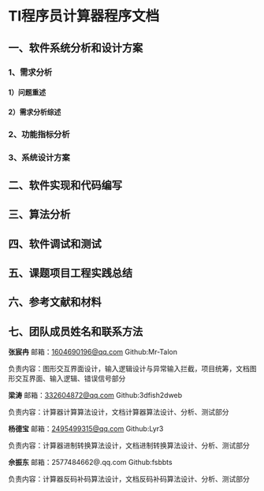 # TI程序员计算器程序文档

## 一、**软件系统分析和设计方案**

### 1、需求分析

#### 1）问题重述

#### 2）需求分析综述

### 2、功能指标分析

### 3、系统设计方案

## 二、**软件实现和代码编写**

## 三、**算法分析**

## 四、**软件调试和测试**

## 五、**课题项目工程实践总结**

## 六、**参考文献和材料**

## 七、**团队成员姓名和联系方法**

**张宸冉**	邮箱：1604690196@qq.com	Github:Mr-Talon	

负责内容：图形交互界面设计，输入逻辑设计与异常输入拦截，项目统筹，文档图形交互界面、输入逻辑、错误信号部分

**梁涛**		邮箱：332604872@qq.com	  Github:3dfish2dweb

负责内容：计算器计算算法设计，文档计算器算法设计、分析、测试部分

**杨德宝**	邮箱：2495499315@qq.com	Github:Lyr3

负责内容：计算器进制转换算法设计，文档进制转换算法设计、分析、测试部分

**佘振东**	邮箱：2577484662@.qq.com	Github:fsbbts

负责内容：计算器反码补码算法设计，文档反码补码算法设计、分析、测试部分
